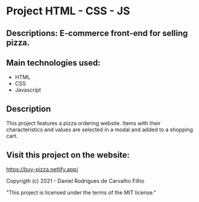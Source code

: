 # Project HTML - CSS - JS

## Descriptions: E-commerce front-end for selling pizza.

## Main technologies used:
- HTML
- CSS
- Javascript

## Description
This project features a pizza ordering website. Items with their characteristics and values are selected in a modal and added to a shopping cart.

## Visit this project on the website:
https://buy-pizza.netlify.app/

Copyrigth (c) 2021 - Daniel Rodrigues de Carvalho Filho

"This project is licensed under the terms of the MIT license."
